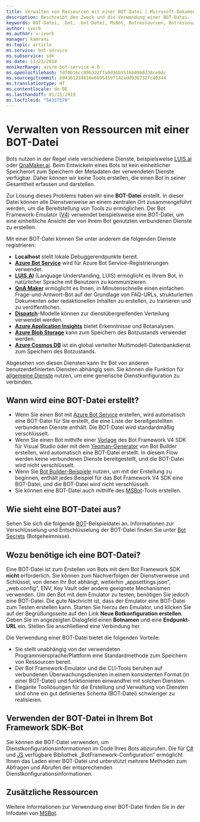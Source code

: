```yaml
---
title: Verwalten von Ressourcen mit einer BOT-Datei | Microsoft-Dokumentation
description: Beschreibt den Zweck und die Verwendung einer BOT-Datei.
keywords: BOT-Datei, .bot, .bot-Datei, MsBot, Botressourcen, Botressourcen verwalten
author: ivorb
ms.author: v-ivorb
manager: kamrani
ms.topic: article
ms.service: bot-service
ms.subservice: sdk
ms.date: 11/23/2018
monikerRange: azure-bot-service-4.0
ms.openlocfilehash: fdf0b16cc89b322ffa9d36b5516b09b0338ce9dc
ms.sourcegitcommit: b94361234816e6b95459f142add936732fc40344
ms.translationtype: HT
ms.contentlocale: de-DE
ms.lasthandoff: 01/15/2019
ms.locfileid: "54317570"
---
```

# <a name="manage-resources-with-a-bot-file"></a>Verwalten von Ressourcen mit einer BOT-Datei

Bots nutzen in der Regel viele verschiedene Dienste, beispielsweise [LUIS.ai](https://luis.ai) oder [QnaMaker.ai](https://qnamaker.ai). Beim Entwickeln eines Bots ist kein einheitlicher Speicherort zum Speichern der Metadaten der verwendeten Dienste verfügbar.  Daher können wir keine Tools erstellen, die einen Bot in seiner Gesamtheit erfassen und darstellen.

Zur Lösung dieses Problems haben wir eine **BOT-Datei** erstellt. In dieser Datei können alle Dienstverweise an einem zentralen Ort zusammengeführt werden, um die Bereitstellung von Tools zu ermöglichen.  Der Bot Framework-Emulator ([V4](https://aka.ms/Emulator-wiki-getting-started)) verwendet beispielsweise eine BOT-Datei, um eine einheitliche Ansicht der von Ihrem Bot genutzten verbundenen Dienste zu erstellen.  

Mit einer BOT-Datei können Sie unter anderem die folgenden Dienste registrieren:

* **Localhost** stellt lokale Debuggerendpunkte bereit.
* [**Azure Bot Service**](https://azure.microsoft.com/en-us/services/bot-service/) wird für Azure Bot Service-Registrierungen verwendet.
* [**LUIS.AI**](https://www.luis.ai/) (Language Understanding, LUIS) ermöglicht es Ihrem Bot, in natürlicher Sprache mit Benutzern zu kommunizieren. 
* [**QnA Maker**](https://qnamaker.ai/) ermöglicht es Ihnen, in Minutenschnelle einen einfachen Frage-und-Antwort-Bot auf der Grundlage von FAQ-URLs, strukturierten Dokumenten oder redaktionellen Inhalten zu erstellen, zu trainieren und zu veröffentlichen.
* [**Dispatch**](https://github.com/Microsoft/botbuilder-tools/tree/master/Dispatch)-Modelle können zur dienstübergreifenden Verteilung verwendet werden.
* [**Azure Application Insights**](https://azure.microsoft.com/en-us/services/application-insights/) bietet Erkenntnisse und Botanalysen.
* [**Azure Blob Storage**](https://azure.microsoft.com/en-us/services/storage/blobs/) kann zum Speichern des Botzustands verwendet werden. 
* [**Azure Cosmos DB**](https://azure.microsoft.com/en-us/services/cosmos-db/) ist ein global verteilter Multimodell-Datenbankdienst zum Speichern des Botzustands.

Abgesehen von diesen Diensten kann Ihr Bot von anderen benutzerdefinierten Diensten abhängig sein. Sie können die Funktion für [allgemeine Dienste](https://github.com/Microsoft/botbuilder-tools/blob/master/packages/MSBot/docs/add-services.md) nutzen, um eine generische Dienstkonfiguration zu verbinden.

## <a name="when-is-a-bot-file-created"></a>Wann wird eine BOT-Datei erstellt? 
- Wenn Sie einen Bot mit [Azure Bot Service](https://ms.portal.azure.com/#blade/Microsoft_Azure_Marketplace/GalleryResultsListBlade/selectedSubMenuItemId/%7B%22menuItemId%22%3A%22gallery%2FCognitiveServices_MP%2FBotService%22%2C%22resourceGroupId%22%3A%22%22%2C%22resourceGroupLocation%22%3A%22%22%2C%22dontDiscardJourney%22%3Afalse%2C%22launchingContext%22%3A%7B%22source%22%3A%5B%22GalleryFeaturedMenuItemPart%22%5D%2C%22menuItemId%22%3A%22CognitiveServices_MP%22%2C%22subMenuItemId%22%3A%22BotService%22%7D%7D) erstellen, wird automatisch eine BOT-Datei für Sie erstellt, die eine Liste der bereitgestellten verbundenen Dienste enthält. Die BOT-Datei wird standardmäßig verschlüsselt.
- Wenn Sie einen Bot mithilfe einer [Vorlage](https://marketplace.visualstudio.com/items?itemName=BotBuilder.botbuilderv4) des Bot Framework V4 SDK für Visual Studio oder mit dem [Yeoman-Generator](https://www.npmjs.com/package/generator-botbuilder) von Bot Builder erstellen, wird automatisch eine BOT-Datei erstellt. In diesem Flow werden keine verbundenen Dienste bereitgestellt, und die BOT-Datei wird nicht verschlüsselt.
- Wenn Sie [Bot Builder-Beispiele](https://github.com/Microsoft/botbuilder-samples) nutzen, um mit der Erstellung zu beginnen, enthält jedes Beispiel für das Bot Framework V4 SDK eine BOT-Datei, und die BOT-Datei wird nicht verschlüsselt. 
- Sie können eine BOT-Datei auch mithilfe des [MSBot](https://github.com/Microsoft/botbuilder-tools/blob/master/packages/MSBot/README.md)-Tools erstellen.

## <a name="what-does-a-bot-file-look-like"></a>Wie sieht eine BOT-Datei aus? 
Sehen Sie sich die folgende [BOT](https://github.com/Microsoft/botbuilder-tools/blob/master/packages/MSBot/docs/sample-bot-file.json)-Beispieldatei an.
Informationen zur Verschlüsselung und Entschlüsselung der BOT-Datei finden Sie unter [Bot Secrets](https://github.com/Microsoft/botbuilder-tools/blob/master/packages/MSBot/docs/bot-file-encryption.md) (Botgeheimnisse).

## <a name="why-do-i-need-a-bot-file"></a>Wozu benötige ich eine BOT-Datei?

Eine BOT-Datei ist zum Erstellen von Bots mit dem Bot Framework SDK **nicht** erforderlich. Sie können zum Nachverfolgen der Dienstverweise und Schlüssel, von denen Ihr Bot abhängt, weiterhin „appsettings.json“, „web.config“, ENV, Key Vault oder andere geeignete Mechanismen verwenden. Um den Bot mit dem Emulator zu testen, benötigen Sie jedoch eine BOT-Datei. Die gute Nachricht ist, dass der Emulator eine BOT-Datei zum Testen erstellen kann. Starten Sie hierzu den Emulator, und klicken Sie auf der Begrüßungsseite auf den Link **Neue Botkonfiguration erstellen**. Geben Sie im angezeigten Dialogfeld einen **Botnamen** und eine **Endpunkt-URL** ein. Stellen Sie anschließend eine Verbindung her.

Die Verwendung einer BOT-Datei bietet die folgenden Vorteile:
- Sie stellt unabhängig von der verwendeten Programmiersprache/Plattform eine Standardmethode zum Speichern von Ressourcen bereit.   
- Der Bot Framework-Emulator und die CLI-Tools beruhen auf verbundenen Überwachungsdiensten in einem konsistenten Format (in einer BOT-Datei) und funktionieren einwandfrei mit solchen Diensten. 
- Elegante Toollösungen für die Erstellung und Verwaltung von Diensten sind ohne ein gut definiertes Schema (BOT-Datei) schwieriger zu realisieren.  


## <a name="using-bot-file-in-your-bot-framework-sdk-bot"></a>Verwenden der BOT-Datei in Ihrem Bot Framework SDK-Bot

Sie können die BOT-Datei verwenden, um Dienstkonfigurationsinformationen im Code Ihres Bots abzurufen. Die für [C#](https://www.nuget.org/packages/Microsoft.Bot.Configuration) und [JS](https://www.npmjs.com/package/botframework-config) verfügbare Bibliothek „BotFramework-Configuration“ ermöglicht Ihnen das Laden einer BOT-Datei und unterstützt mehrere Methoden zum Abfragen und Abrufen der entsprechenden Dienstkonfigurationsinformationen.

## <a name="additional-resources"></a>Zusätzliche Ressourcen
Weitere Informationen zur Verwendung einer BOT-Datei finden Sie in der Infodatei von [MSBot](https://github.com/Microsoft/botbuilder-tools/blob/master/packages/MSBot/README.md).

